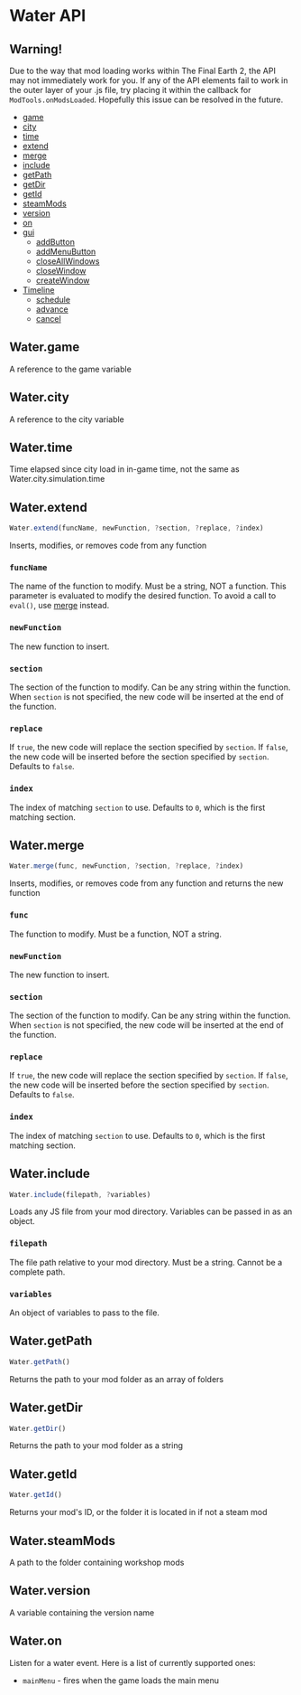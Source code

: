# Water API
## Warning!
Due to the way that mod loading works within The Final Earth 2, the API may not immediately work for you. If any of the API elements fail to work in the outer layer of your .js file, try placing it within the callback for `ModTools.onModsLoaded`. Hopefully this issue can be resolved in the future.
	
- [game](#Water.game)
- [city](#Water.city)
- [time](#Water.time)
- [extend](#Water.extend)
- [merge](#Water.merge)
- [include](#Water.include)
- [getPath](#Water.getPath)
- [getDir](#Water.getDir)
- [getId](#Water.getId)
- [steamMods](#Water.steamMods)
- [version](#Water.version)
- [on](#Water.on)
- [gui](gui.md)
	- [addButton](gui.md#Water.gui.addButton)
	- [addMenuButton](gui.md#Water.gui.addMenuButton)
	- [closeAllWindows](gui.md#Water.gui.closeAllWindows)
	- [closeWindow](gui.md#Water.gui.closeWindow)
	- [createWindow](gui.md#Water.gui.createWindow)
- [Timeline](Timeline.md)
	- [schedule](Timeline.md#Timeline.schedule)
	- [advance](Timeline.md#Timeline.advance)
	- [cancel](Timeline.md#Timeline.cancel)

## Water.game
A reference to the game variable

## Water.city
A reference to the city variable

## Water.time
Time elapsed since city load in in-game time, not the same as Water.city.simulation.time

## Water.extend
```js
Water.extend(funcName, newFunction, ?section, ?replace, ?index)
```
Inserts, modifies, or removes code from any function

### `funcName`
The name of the function to modify. Must be a string, NOT a function. This parameter is evaluated to modify the desired function. To avoid a call to `eval()`, use [merge](#Water.merge) instead.

### `newFunction`
The new function to insert.

### `section`
The section of the function to modify. Can be any string within the function. When `section` is not specified, the new code will be inserted at the end of the function.

### `replace`
If `true`, the new code will replace the section specified by `section`. If `false`, the new code will be inserted before the section specified by `section`. Defaults to `false`.

### `index`
The index of matching `section` to use. Defaults to `0`, which is the first matching section. 

## Water.merge
```js
Water.merge(func, newFunction, ?section, ?replace, ?index)
```
Inserts, modifies, or removes code from any function and returns the new function

### `func`
The function to modify. Must be a function, NOT a string.

### `newFunction`
The new function to insert.

### `section`
The section of the function to modify. Can be any string within the function. When `section` is not specified, the new code will be inserted at the end of the function.

### `replace`
If `true`, the new code will replace the section specified by `section`. If `false`, the new code will be inserted before the section specified by `section`. Defaults to `false`.

### `index`
The index of matching `section` to use. Defaults to `0`, which is the first matching section. 

## Water.include
```js
Water.include(filepath, ?variables)
```
Loads any JS file from your mod directory. Variables can be passed in as an object.

### `filepath`
The file path relative to your mod directory. Must be a string. Cannot be a complete path.

### `variables`
An object of variables to pass to the file.

## Water.getPath
```js
Water.getPath()
```
Returns the path to your mod folder as an array of folders

## Water.getDir
```js
Water.getDir()
```
Returns the path to your mod folder as a string

## Water.getId
```js
Water.getId()
```
Returns your mod's ID, or the folder it is located in if not a steam mod

## Water.steamMods
A path to the folder containing workshop mods

## Water.version
A variable containing the version name

## Water.on
Listen for a water event. Here is a list of currently supported ones:
- `mainMenu` - fires when the game loads the main menu
